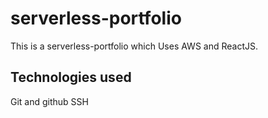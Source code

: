# serverless-portfolio

This is a serverless-portfolio which Uses AWS and ReactJS.

## Technologies used

Git and github
SSH
